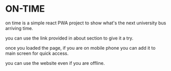 # ON-TIME
on time is a simple react PWA project to show what's the next university bus arriving time.

you can use the link provided in about section to give it a try.

once you loaded the page, if you are on mobile phone you can add it to main screen for quick access.

you can use the website even if you are offline.
